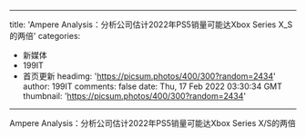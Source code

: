 
---
title: 'Ampere Analysis：分析公司估计2022年PS5销量可能达Xbox Series X_S的两倍'
categories: 
 - 新媒体
 - 199IT
 - 首页更新
headimg: 'https://picsum.photos/400/300?random=2434'
author: 199IT
comments: false
date: Thu, 17 Feb 2022 03:30:34 GMT
thumbnail: 'https://picsum.photos/400/300?random=2434'
---

<div>   
Ampere Analysis：分析公司估计2022年PS5销量可能达Xbox Series X/S的两倍  
</div>
            